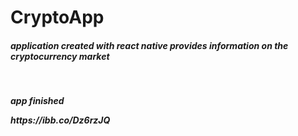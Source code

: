 # CryptoApp

<h5>application created with react native provides information on the cryptocurrency market<h5/> </br> 
<p>app finished </p>
https://ibb.co/Dz6rzJQ
